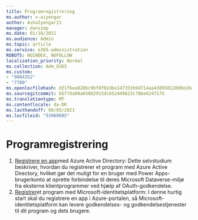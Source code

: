 ```yaml
---
title: Programregistrering
ms.author: v-aiyengar
author: AshaIyengar21
manager: dansimp
ms.date: 01/18/2021
ms.audience: Admin
ms.topic: article
ms.service: o365-administration
ROBOTS: NOINDEX, NOFOLLOW
localization_priority: Normal
ms.collection: Adm_O365
ms.custom:
- "9004352"
- "7780"
ms.openlocfilehash: d21f6ee8206c9bf0f02dbe147333b9d714aa43895812888e28d564e37f56dca1
ms.sourcegitcommit: b5f7da89a650d2915dc652449623c78be6247175
ms.translationtype: MT
ms.contentlocale: da-DK
ms.lasthandoff: 08/05/2021
ms.locfileid: "53969605"
---
```

# <a name="application-registration"></a>Programregistrering

1. [Registrere en app](https://docs.microsoft.com/powerapps/developer/data-platform/walkthrough-register-app-azure-active-directory)med Azure Active Directory: Dette selvstudium beskriver, hvordan du registrerer et program med Azure Active Directory, hvilket gør det muligt for en bruger med Power Apps-brugerkonto at oprette forbindelse til deres Microsoft Dataverse-miljø fra eksterne klientprogrammer ved hjælp af OAuth-godkendelse.
1. [Registrer](https://docs.microsoft.com/azure/active-directory/develop/quickstart-register-app)et program med Microsoft-identitetsplatform: I denne hurtig start skal du registrere en app i Azure-portalen, så Microsoft-identitetsplatform kan levere godkendelses- og godkendelsestjenester til dit program og dets brugere.
